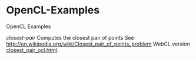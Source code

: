 OpenCL-Examples
===============

OpenCL Examples

*closest-pair*
Computes the closest pair of points
See http://en.wikipedia.org/wiki/Closest_pair_of_points_problem
WebCL version [closest_pair_ocl.html](http://htmlpreview.github.com/?https://github.com/bjwbell/OpenCL-Examples/blob/master/closest-pair/example_closest_pair_ocl.html).
